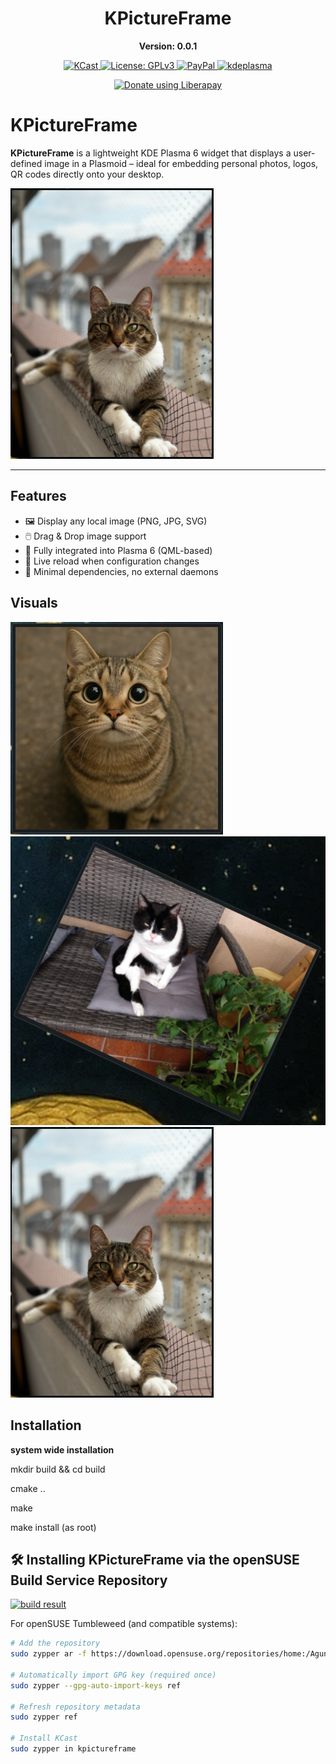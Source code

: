 <div align="center">

  <h1>KPictureFrame</h1> <p><strong>Version: 0.0.1</strong></p>
  <a href="https://kde.org/de/">
  <img src="https://img.shields.io/badge/KDE_Plasma-6.1+-blue?style=flat&logo=kde" alt="KCast">
</a>
 <a href="https://www.gnu.org/licenses/gpl-3.0.html">
  <img src="https://img.shields.io/badge/License-GPLv3-blue.svg" alt="License: GPLv3">
</a>
  <a href="https://paypal.me/agundur">
  <img src="https://img.shields.io/badge/donate-PayPal-%2337a556" alt="PayPal">
</a>
  </a>
  <a href="https://store.kde.org/p/2290729">
  <img src="https://img.shields.io/badge/KDE%20Plasma-1D99F3?logo=kdeplasma&logoColor=fff" alt="kdeplasma">

<noscript><a href="https://liberapay.com/Agundur/donate"><img alt="Donate using Liberapay" src="https://liberapay.com/assets/widgets/donate.svg"></a></noscript>
</a></div>


# KPictureFrame

**KPictureFrame** is a lightweight KDE Plasma 6 widget that displays a user-defined image in a Plasmoid – ideal for embedding personal photos, logos, QR codes directly onto your desktop.

![Screenshot](KPictureFrame3.png) <!-- Optional, if you provide a screenshot -->

---

## Features

- 🖼️ Display any local image (PNG, JPG, SVG)
- 🖱️ Drag & Drop image support
- 🧩 Fully integrated into Plasma 6 (QML-based)
- 🔁 Live reload when configuration changes
- 🧰 Minimal dependencies, no external daemons

## Visuals
![KPictureFrame Plasmoid](KPictureFrame.png)
![KPictureFrame Plasmoid](KPictureFrame2.png)
![KPictureFrame Plasmoid](KPictureFrame3.png)

## Installation

**system wide installation**

mkdir build && cd build

cmake ..

make

make install (as root) 

## 🛠️ Installing KPictureFrame via the openSUSE Build Service Repository

[![build result](https://build.opensuse.org/projects/home:Agundur/packages/kcast/badge.svg?type=default)](https://build.opensuse.org/package/show/home:Agundur/kpictureframe)

For openSUSE Tumbleweed (and compatible systems):

```bash
# Add the repository
sudo zypper ar -f https://download.opensuse.org/repositories/home:/Agundur/openSUSE_Tumbleweed/home:Agundur.repo

# Automatically import GPG key (required once)
sudo zypper --gpg-auto-import-keys ref

# Refresh repository metadata
sudo zypper ref

# Install KCast
sudo zypper in kpictureframe
```